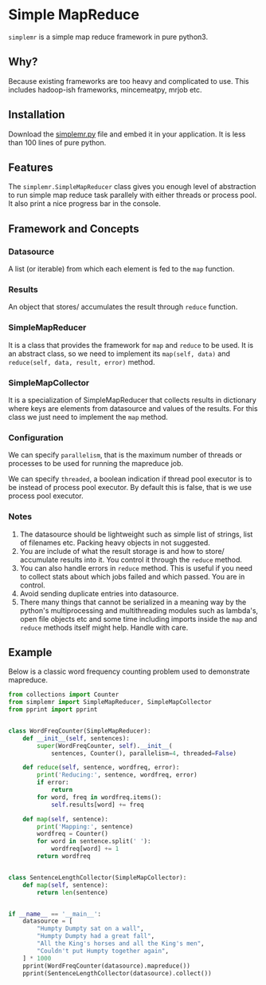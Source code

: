 # Simple MapReduce
`simplemr` is a simple map reduce framework in pure python3.

## Why?
Because existing frameworks are too heavy and complicated to use. This includes
hadoop-ish frameworks, mincemeatpy, mrjob etc.

## Installation
Download the [simplemr.py](
https://raw.githubusercontent.com/Mizzlr/simple-mapreduce/master/simplemr.py)
file and embed it in your application. It is less than 100 lines of pure python.

## Features
The `simplemr.SimpleMapReducer` class gives you enough level of abstraction to
run simple map reduce task parallely with either threads or process pool.
It also print a nice progress bar in the console.

## Framework and Concepts

### Datasource
A list (or iterable) from which each element is fed to the `map` function.

### Results
An object that stores/ accumulates the result through `reduce` function.

### SimpleMapReducer
It is a class that provides the framework for `map` and `reduce` to be used.
It is an abstract class, so we need to implement its `map(self, data)` and
`reduce(self, data, result, error)` method.

### SimpleMapCollector
It is a specialization of SimpleMapReducer that collects results in dictionary
where keys are elements from datasource and values of the results. For this class
we just need to implement the `map` method.

### Configuration
We can specify `parallelism`, that is the maximum number of threads or processes
to be used for running the mapreduce job.

We can specify `threaded`, a boolean indication if thread pool executor is to be
instead of process pool executor. By default this is false, that is we use process
pool executor.

### Notes
1. The datasource should be lightweight such as simple list of strings, list
of filenames etc. Packing heavy objects in not suggested.
2. You are include of what the result storage is and how to store/ accumulate
results into it. You control it through the `reduce` method.
3. You can also handle errors in `reduce` method. This is useful if you need
to collect stats about which jobs failed and which passed. You are in control.
4. Avoid sending duplicate entries into datasource.
5. There many things that cannot be serialized in a meaning way by the python's
multiprocessing and multithreading modules such as lambda's, open file objects
etc and some time including imports inside the `map` and `reduce` methods itself
might help. Handle with care.

## Example
Below is a classic word frequency counting problem used to demonstrate mapreduce.

``` python
from collections import Counter
from simplemr import SimpleMapReducer, SimpleMapCollector
from pprint import pprint


class WordFreqCounter(SimpleMapReducer):
    def __init__(self, sentences):
        super(WordFreqCounter, self).__init__(
            sentences, Counter(), parallelism=4, threaded=False)

    def reduce(self, sentence, wordfreq, error):
        print('Reducing:', sentence, wordfreq, error)
        if error:
            return
        for word, freq in wordfreq.items():
            self.results[word] += freq

    def map(self, sentence):
        print('Mapping:', sentence)
        wordfreq = Counter()
        for word in sentence.split(' '):
            wordfreq[word] += 1
        return wordfreq


class SentenceLengthCollector(SimpleMapCollector):
    def map(self, sentence):
        return len(sentence)


if __name__ == '__main__':
    datasource = [
        "Humpty Dumpty sat on a wall",
        "Humpty Dumpty had a great fall",
        "All the King's horses and all the King's men",
        "Couldn't put Humpty together again",
    ] * 1000
    pprint(WordFreqCounter(datasource).mapreduce())
    pprint(SentenceLengthCollector(datasource).collect())
```
